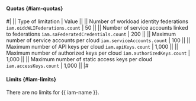 #### Quotas {#iam-quotas}

#|
|| Type of limitation | Value ||
|| Number of workload identity federations 
`iam.oidcWLIFederations.count` | 50 ||
|| Number of service accounts linked to federations 
`iam.saFederatedCredentials.count` | 200 ||
|| Maximum number of service accounts per cloud 
`iam.serviceAccounts.count` | 100 ||
|| Maximum number of API keys per cloud 
`iam.apiKeys.count` | 1,000 ||
|| Maximum number of authorized keys per cloud 
`iam.authorizedKeys.count` | 1,000 ||
|| Maximum number of static access keys per cloud 
`iam.accessKeys.count` | 1,000 ||
|#


#### Limits {#iam-limits}

There are no limits for {{ iam-name }}.
